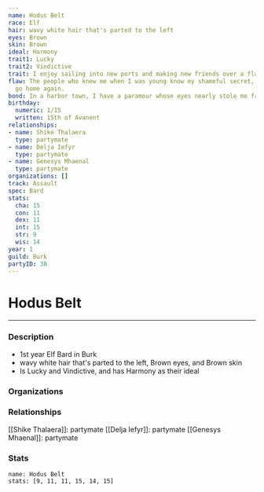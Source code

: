 ```yaml
---
name: Hodus Belt
race: Elf
hair: wavy white hair that's parted to the left
eyes: Brown
skin: Brown
ideal: Harmony
trait1: Lucky
trait2: Vindictive
trait: I enjoy sailing into new ports and making new friends over a flagon of ale.
flaw: The people who knew me when I was young know my shameful secret, so I can never
  go home again.
bond: In a harbor town, I have a paramour whose eyes nearly stole me from the sea.
birthday:
  numeric: 1/15
  written: 15th of Avanent
relationships:
- name: Shike Thalaera
  type: partymate
- name: Delja Iefyr
  type: partymate
- name: Genesys Mhaenal
  type: partymate
organizations: []
track: Assault
spec: Bard
stats:
  cha: 15
  con: 11
  dex: 11
  int: 15
  str: 9
  wis: 14
year: 1
guild: Burk
partyID: 38
---
```

# Hodus Belt
---
### Description
- 1st year Elf Bard in Burk
- wavy white hair that's parted to the left, Brown eyes, and Brown skin
- Is Lucky and Vindictive, and has Harmony as their ideal

### Organizations
### Relationships
[[Shike Thalaera]]: partymate
[[Delja Iefyr]]: partymate
[[Genesys Mhaenal]]: partymate
### Stats
```statblock
name: Hodus Belt
stats: [9, 11, 11, 15, 14, 15]
```